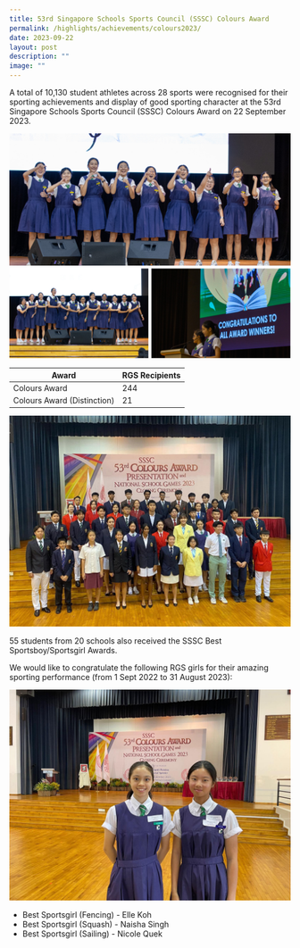 ```yaml
---
title: 53rd Singapore Schools Sports Council (SSSC) Colours Award
permalink: /highlights/achievements/colours2023/
date: 2023-09-22
layout: post
description: ""
image: ""
---
```

A total of 10,130 student athletes across 28 sports were recognised for their sporting achievements and display of good sporting character at the 53rd Singapore Schools Sports Council (SSSC) Colours Award on 22 September 2023.

![](/images/colourshall23.png)

| Award | RGS Recipients | 
| -------- | -------- | 
| Colours Award   | 244     |  
| Colours Award (Distinction)    | 21     |  


![](/images/colours23.jpeg)

55 students from 20 schools also received the SSSC Best Sportsboy/Sportsgirl Awards.

We would like to congratulate the following RGS girls for their amazing sporting performance (from 1 Sept 2022 to 31 August 2023):

![](/images/sssc23.jpeg)

* Best Sportsgirl (Fencing) - Elle Koh
* Best Sportsgirl (Squash) - Naisha Singh
* Best Sportsgirl (Sailing) - Nicole Quek